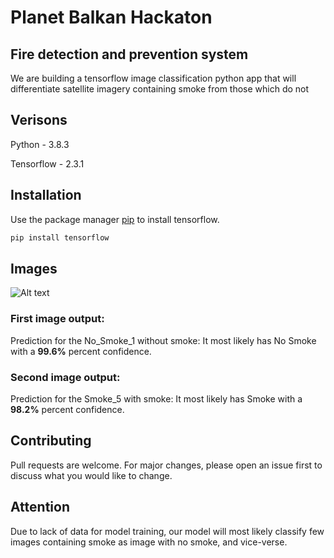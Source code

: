 # Planet Balkan Hackaton
## Fire detection and prevention system 

We are building a tensorflow image classification python app that will differentiate satellite imagery containing smoke from those which do not

## Verisons
Python - 3.8.3

Tensorflow - 2.3.1

## Installation

Use the package manager [pip](https://pip.pypa.io/en/stable/) to install tensorflow.

```bash
pip install tensorflow
```

## Images 
![Alt text](https://i.imgur.com/nvyGLgZ.jpg)

### First image output:
Prediction for the No_Smoke_1 without smoke: It most likely has No Smoke with a **99.6%** percent confidence.

### Second image output:
Prediction for the Smoke_5 with smoke: It most likely has Smoke with a **98.2%** percent confidence.

## Contributing
Pull requests are welcome. For major changes, please open an issue first to discuss what you would like to change.

## Attention
Due to lack of data for model training, our model will most likely classify few images containing smoke as image with no smoke, and vice-verse.
